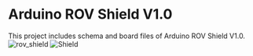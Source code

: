 # Arduino ROV Shield V1.0
This project includes schema and board files of Arduino ROV Shield V1.0.
![rov_shield](https://user-images.githubusercontent.com/84308939/118445997-cdbfab80-b6f7-11eb-8adf-d5f4a8b22907.png)
![Shield](https://user-images.githubusercontent.com/84308939/118447251-3a877580-b6f9-11eb-8cb5-57249fb11d5c.jpeg)
